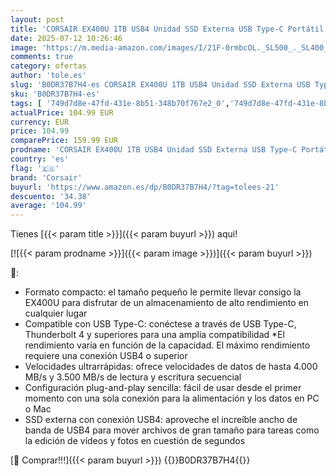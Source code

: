 ```yaml
---
layout: post
title: 'CORSAIR EX400U 1TB USB4 Unidad SSD Externa USB Type-C Portátil – Conexiones USB4  USB 3.2 Gen2 2x2  Hasta 40 Gbps  Plug-&-Play  MagSafe  Incluye cable USB-C a USB-C  USB4  – Windows PC  iOS Mac – Gris'
date: 2025-07-12 10:26:46
image: 'https://m.media-amazon.com/images/I/21F-0rmbcOL._SL500_._SL400_.jpg'
comments: true
category: ofertas
author: 'tole.es'
slug: 'B0DR37B7H4-es CORSAIR EX400U 1TB USB4 Unidad SSD Externa USB Type-C...'
sku: 'B0DR37B7H4-es'
tags: [ '749d7d8e-47fd-431e-8b51-348b70f767e2_0','749d7d8e-47fd-431e-8b51-348b70f767e2_6901','Almacenamiento de datos','Almacenamiento de datos externo','Arborist Merchandising Root','Discos duros sólidos externos','Electrónica','Informática','Self Service','Special Features Stores','Top Brands Tech Computer Components','Top Brands Tech Selection','corsair','magsafe','🇪🇸', ]
actualPrice: 104.99 EUR
currency: EUR
price: 104.99
comparePrice: 159.99 EUR
prodname: 'CORSAIR EX400U 1TB USB4 Unidad SSD Externa USB Type-C Portátil – Conexiones USB4  USB 3.2 Gen2 2x2  Hasta 40 Gbps  Plug-&-Play  MagSafe  Incluye cable USB-C a USB-C  USB4  – Windows PC  iOS Mac – Gris'
country: 'es'
flag: '🇪🇸'
brand: 'Corsair'
buyurl: 'https://www.amazon.es/dp/B0DR37B7H4/?tag=tolees-21'
descuento: '34.38'
average: '104.99'
---
```


Tienes [{{< param title >}}]({{< param buyurl >}}) aqui!

[![{{< param prodname >}}]({{< param image >}})]({{< param buyurl >}})

🔎:

- Formato compacto: el tamaño pequeño le permite llevar consigo la EX400U para disfrutar de un almacenamiento de alto rendimiento en cualquier lugar
- Compatible con USB Type-C: conéctese a través de USB Type-C, Thunderbolt 4 y superiores para una amplia compatibilidad *El rendimiento varía en función de la capacidad. El máximo rendimiento requiere una conexión USB4 o superior
- Velocidades ultrarrápidas: ofrece velocidades de datos de hasta 4.000 MB/s y 3.500 MB/s de lectura y escritura secuencial
- Configuración plug-and-play sencilla: fácil de usar desde el primer momento con una sola conexión para la alimentación y los datos en PC o Mac
- SSD externa con conexión USB4: aproveche el increíble ancho de banda de USB4 para mover archivos de gran tamaño para tareas como la edición de vídeos y fotos en cuestión de segundos

[🛒 Comprar!!!]({{< param buyurl >}})
{{<world>}}B0DR37B7H4{{</world>}}
